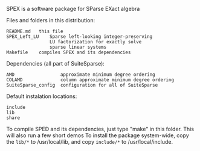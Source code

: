 SPEX is a software package for SParse EXact algebra

Files and folders in this distribution:

    README.md   this file
    SPEX_Left_LU    Sparse left-looking integer-preserving
                    LU factorization for exactly solve 
                    sparse linear systems
    Makefile    compiles SPEX and its dependencies

Dependencies (all part of SuiteSparse):

    AMD                 approximate minimum degree ordering
    COLAMD              column approximate minimum degree ordering
    SuiteSparse_config  configuration for all of SuiteSparse

Default instalation locations:

    include
    lib
    share

To compile SPED and its dependencies, just type "make" in this folder.
This will also run a few short demos
To install the package system-wide, copy the `lib/*` to /usr/local/lib,
and copy `include/*` to /usr/local/include.

